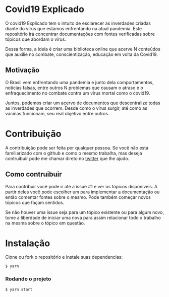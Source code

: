 # Covid19 Explicado
O covid19 Explicado tem o intuito de esclarecer as inverdades criadas diante do vírus que estamos enfrentando na atual pandemia. Este repositório irá concentrar documentações com fontes verificadas sobre tópicos que abordam o vírus.

Dessa forma, a ideia é criar uma biblioteca online que acerve N conteúdos que auxilie no combate, conscientização, educação em volta da Covid19.

## Motivação
O Brasil vem enfrentando uma pandemia e junto dela comportamentos, noticias falsas, entre outros N problemas que causam o atraso e o enfraquecimento no combate contra um vírus mortal como o covid19.

Juntos, podemos criar um acervo de documentos que descentralize todas as inverdades que ocorrem. Desde como o vírus surgir, até como as vacinas funcionam, seu real objetivo entre outros.

# Contribuição
A contribuição pode ser feita por qualquer pessoa. Se você não está familiarizado com o github e como o mesmo trabalha, mas deseja contruibuir pode me chamar direto no [twitter](twitter.com/daniloab_) que lhe ajudo. 

## Como contruibuir
Para contribuir você pode ir até a issue #1 e ver os tópicos disponíveis. A partir deles você pode escolher um para implementar a documentação ou então comentar fontes sobre o mesmo. Pode também começar novos tópicos que façam sentidos.

Se não houver uma issue seja para um tópico existente ou para algum novo, tome a liberdade de iniciar uma nova para assim relacionar todo o trabalho na mesma sobre o tópico em questão.


# Instalação
Clone ou fork o repositório e instale suas dependencias:
```
$ yarn
```

### Rodando o projeto
```
$ yarn start
```